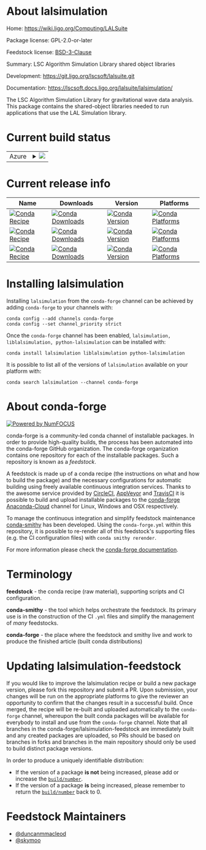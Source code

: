 About lalsimulation
===================

Home: https://wiki.ligo.org/Computing/LALSuite

Package license: GPL-2.0-or-later

Feedstock license: [BSD-3-Clause](https://github.com/conda-forge/lalsimulation-feedstock/blob/master/LICENSE.txt)

Summary: LSC Algorithm Simulation Library shared object libraries

Development: https://git.ligo.org/lscsoft/lalsuite.git

Documentation: https://lscsoft.docs.ligo.org/lalsuite/lalsimulation/

The LSC Algorithm Simulation Library for gravitational wave data
analysis.
This package contains the shared-object libraries needed to run
applications that use the LAL Simulation library.


Current build status
====================


<table>
    
  <tr>
    <td>Azure</td>
    <td>
      <details>
        <summary>
          <a href="https://dev.azure.com/conda-forge/feedstock-builds/_build/latest?definitionId=5924&branchName=master">
            <img src="https://dev.azure.com/conda-forge/feedstock-builds/_apis/build/status/lalsimulation-feedstock?branchName=master">
          </a>
        </summary>
        <table>
          <thead><tr><th>Variant</th><th>Status</th></tr></thead>
          <tbody><tr>
              <td>linux_64</td>
              <td>
                <a href="https://dev.azure.com/conda-forge/feedstock-builds/_build/latest?definitionId=5924&branchName=master">
                  <img src="https://dev.azure.com/conda-forge/feedstock-builds/_apis/build/status/lalsimulation-feedstock?branchName=master&jobName=linux&configuration=linux_64_" alt="variant">
                </a>
              </td>
            </tr><tr>
              <td>osx_64</td>
              <td>
                <a href="https://dev.azure.com/conda-forge/feedstock-builds/_build/latest?definitionId=5924&branchName=master">
                  <img src="https://dev.azure.com/conda-forge/feedstock-builds/_apis/build/status/lalsimulation-feedstock?branchName=master&jobName=osx&configuration=osx_64_" alt="variant">
                </a>
              </td>
            </tr><tr>
              <td>osx_arm64</td>
              <td>
                <a href="https://dev.azure.com/conda-forge/feedstock-builds/_build/latest?definitionId=5924&branchName=master">
                  <img src="https://dev.azure.com/conda-forge/feedstock-builds/_apis/build/status/lalsimulation-feedstock?branchName=master&jobName=osx&configuration=osx_arm64_" alt="variant">
                </a>
              </td>
            </tr>
          </tbody>
        </table>
      </details>
    </td>
  </tr>
</table>

Current release info
====================

| Name | Downloads | Version | Platforms |
| --- | --- | --- | --- |
| [![Conda Recipe](https://img.shields.io/badge/recipe-lalsimulation-green.svg)](https://anaconda.org/conda-forge/lalsimulation) | [![Conda Downloads](https://img.shields.io/conda/dn/conda-forge/lalsimulation.svg)](https://anaconda.org/conda-forge/lalsimulation) | [![Conda Version](https://img.shields.io/conda/vn/conda-forge/lalsimulation.svg)](https://anaconda.org/conda-forge/lalsimulation) | [![Conda Platforms](https://img.shields.io/conda/pn/conda-forge/lalsimulation.svg)](https://anaconda.org/conda-forge/lalsimulation) |
| [![Conda Recipe](https://img.shields.io/badge/recipe-liblalsimulation-green.svg)](https://anaconda.org/conda-forge/liblalsimulation) | [![Conda Downloads](https://img.shields.io/conda/dn/conda-forge/liblalsimulation.svg)](https://anaconda.org/conda-forge/liblalsimulation) | [![Conda Version](https://img.shields.io/conda/vn/conda-forge/liblalsimulation.svg)](https://anaconda.org/conda-forge/liblalsimulation) | [![Conda Platforms](https://img.shields.io/conda/pn/conda-forge/liblalsimulation.svg)](https://anaconda.org/conda-forge/liblalsimulation) |
| [![Conda Recipe](https://img.shields.io/badge/recipe-python--lalsimulation-green.svg)](https://anaconda.org/conda-forge/python-lalsimulation) | [![Conda Downloads](https://img.shields.io/conda/dn/conda-forge/python-lalsimulation.svg)](https://anaconda.org/conda-forge/python-lalsimulation) | [![Conda Version](https://img.shields.io/conda/vn/conda-forge/python-lalsimulation.svg)](https://anaconda.org/conda-forge/python-lalsimulation) | [![Conda Platforms](https://img.shields.io/conda/pn/conda-forge/python-lalsimulation.svg)](https://anaconda.org/conda-forge/python-lalsimulation) |

Installing lalsimulation
========================

Installing `lalsimulation` from the `conda-forge` channel can be achieved by adding `conda-forge` to your channels with:

```
conda config --add channels conda-forge
conda config --set channel_priority strict
```

Once the `conda-forge` channel has been enabled, `lalsimulation, liblalsimulation, python-lalsimulation` can be installed with:

```
conda install lalsimulation liblalsimulation python-lalsimulation
```

It is possible to list all of the versions of `lalsimulation` available on your platform with:

```
conda search lalsimulation --channel conda-forge
```


About conda-forge
=================

[![Powered by NumFOCUS](https://img.shields.io/badge/powered%20by-NumFOCUS-orange.svg?style=flat&colorA=E1523D&colorB=007D8A)](http://numfocus.org)

conda-forge is a community-led conda channel of installable packages.
In order to provide high-quality builds, the process has been automated into the
conda-forge GitHub organization. The conda-forge organization contains one repository
for each of the installable packages. Such a repository is known as a *feedstock*.

A feedstock is made up of a conda recipe (the instructions on what and how to build
the package) and the necessary configurations for automatic building using freely
available continuous integration services. Thanks to the awesome service provided by
[CircleCI](https://circleci.com/), [AppVeyor](https://www.appveyor.com/)
and [TravisCI](https://travis-ci.com/) it is possible to build and upload installable
packages to the [conda-forge](https://anaconda.org/conda-forge)
[Anaconda-Cloud](https://anaconda.org/) channel for Linux, Windows and OSX respectively.

To manage the continuous integration and simplify feedstock maintenance
[conda-smithy](https://github.com/conda-forge/conda-smithy) has been developed.
Using the ``conda-forge.yml`` within this repository, it is possible to re-render all of
this feedstock's supporting files (e.g. the CI configuration files) with ``conda smithy rerender``.

For more information please check the [conda-forge documentation](https://conda-forge.org/docs/).

Terminology
===========

**feedstock** - the conda recipe (raw material), supporting scripts and CI configuration.

**conda-smithy** - the tool which helps orchestrate the feedstock.
                   Its primary use is in the construction of the CI ``.yml`` files
                   and simplify the management of *many* feedstocks.

**conda-forge** - the place where the feedstock and smithy live and work to
                  produce the finished article (built conda distributions)


Updating lalsimulation-feedstock
================================

If you would like to improve the lalsimulation recipe or build a new
package version, please fork this repository and submit a PR. Upon submission,
your changes will be run on the appropriate platforms to give the reviewer an
opportunity to confirm that the changes result in a successful build. Once
merged, the recipe will be re-built and uploaded automatically to the
`conda-forge` channel, whereupon the built conda packages will be available for
everybody to install and use from the `conda-forge` channel.
Note that all branches in the conda-forge/lalsimulation-feedstock are
immediately built and any created packages are uploaded, so PRs should be based
on branches in forks and branches in the main repository should only be used to
build distinct package versions.

In order to produce a uniquely identifiable distribution:
 * If the version of a package **is not** being increased, please add or increase
   the [``build/number``](https://docs.conda.io/projects/conda-build/en/latest/resources/define-metadata.html#build-number-and-string).
 * If the version of a package **is** being increased, please remember to return
   the [``build/number``](https://docs.conda.io/projects/conda-build/en/latest/resources/define-metadata.html#build-number-and-string)
   back to 0.

Feedstock Maintainers
=====================

* [@duncanmmacleod](https://github.com/duncanmmacleod/)
* [@skymoo](https://github.com/skymoo/)

